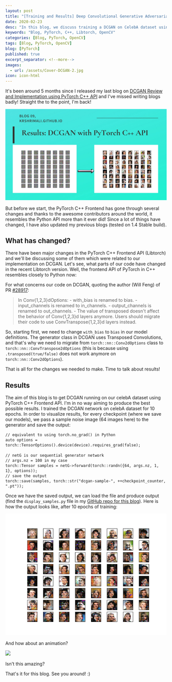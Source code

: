 ```yaml
---
layout: post
title: "[Training and Results] Deep Convolutional Generative Adversarial Networks on CelebA Dataset using PyTorch C++ API"
date: 2020-02-23
desc: "In this blog, we discuss training a DCGAN on CelebA dataset using PyTorch C++ API"
keywords: "Blog, PyTorch, C++, Libtorch, OpenCV"
categories: [Blog, PyTorch, OpenCV]
tags: [Blog, PyTorch, OpenCV]
blog: [PyTorch]
published: true
excerpt_separator: <!--more-->
images:
  - url: /assets/Cover-DCGAN-2.jpg
icon: icon-html
---
```


It's been around 5 months since I released my last blog on <a href="https://krshrimali.github.io/DCGAN-using-PyTorch-CPP/">DCGAN Review and Implementation using PyTorch C++ API</a> and I've missed writing blogs badly! Straight the to the point, I'm back!

<!--more-->

<img src="/assets/Cover-DCGAN-2.jpg"/>

But before we start, the PyTorch C++ Frontend has gone through several changes and thanks to the awesome contributors around the world, it resembles the Python API more than it ever did! Since a lot of things have changed, I have also updated my previous blogs (tested on 1.4 Stable build).

## What has changed?

There have been major changes in the PyTorch C++ Frontend API (Libtorch) and we'll be discussing some of them which were related to our implementation on DCGAN. Let's see, what parts of our code have changed in the recent Libtorch version. Well, the frontend API of PyTorch in C++ resembles closely to Python now:

For what concerns our code on DCGAN, quoting the author (Will Feng) of PR <a href="https://github.com/pytorch/pytorch/pull/28917">#28917</a>:

> In Conv{1,2,3}dOptions:
    - with_bias is renamed to bias.
    - input_channels is renamed to in_channels.
    - output_channels is renamed to out_channels.
    - The value of transposed doesn't affect the behavior of Conv{1,2,3}d layers anymore. Users should migrate their code to use ConvTranspose{1,2,3}d layers instead. 

So, starting first, we need to change `with_bias` to `bias` in our model definitions. The generator class in DCGAN uses Transposed Convolutions, and that's why we need to migrate from `torch::nn::Conv2dOptions` class to `torch::nn::ConvTranspose2dOptions` (this is because using `.transposed(true/false)` does not work anymore on `torch::nn::Conv2dOptions`).

That is all for the changes we needed to make. Time to talk about results!

## Results

The aim of this blog is to get DCGAN running on our celebA dataset using PyTorch C++ Frontend API. I'm in no way aiming to produce the best possible results. I trained the DCGAN network on celebA dataset for 10 epochs. In order to visualize results, for every checkpoint (where we save our models), we pass a sample noise image (64 images here) to the generator and save the output:

```
// equivalent to using torch.no_grad() in Python
auto options = torch::TensorOptions().device(device).requires_grad(false);

// netG is our sequential generator network
// args.nz = 100 in my case
torch::Tensor samples = netG->forward(torch::randn({64, args.nz, 1, 1}, options));
// save the output
torch::save(samples, torch::str("dcgan-sample-", ++checkpoint_counter, ".pt"));
```

Once we have the saved output, we can load the file and produce output (find the `display_samples.py` file in my <a href="https://github.com/krshrimali/DCGAN-PyTorch-Python-CPP">GitHub repo for this blog</a>). Here is how the output looks like, after 10 epochs of training:

<img src="/assets/dcgan-output.png"/>

And how about an animation?

<img src="/assets/animation.gif"/>

Isn't this amazing?

That's it for this blog. See you around! :)
